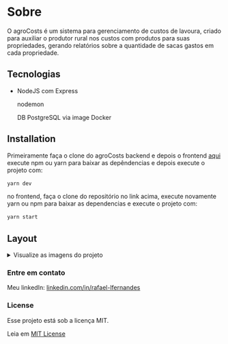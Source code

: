 # Sobre

O agroCosts é um sistema para gerenciamento de custos de lavoura, criado para auxiliar o produtor rural nos custos com produtos para suas propriedades, gerando relatórios sobre a quantidade de sacas gastos em cada propriedade.

## Tecnologias

- NodeJS com Express

  nodemon

  DB PostgreSQL via image Docker


## Installation

Primeiramente faça o clone do agroCosts backend e depois o frontend [aqui](https://github.com/rafaellang1/agrocosts-frontend) execute npm ou yarn para baixar as depêndencias e depois execute o projeto com:

```bash
yarn dev
```

no frontend, faça o clone do repositório no link acima, execute novamente yarn ou npm para baixar as dependencias e execute o projeto com:

```bash
yarn start
```

## Layout

<details>
<summary>Visualize as imagens do projeto</summary>
<br>
<strong></strong>
<img src="https://github.com/rafaellang1/agrocosts-backend/blob/master/.github/create-users.png" alt="create-users">

<br>
<Strong>Relatórios</strong>
<img src="https://github.com/rafaellang1/agrocosts-backend/blob/master/.github/update-farms.png" alt="update-farms">
</details>


### Entre em contato

Meu linkedIn: [linkedin.com/in/rafael-lfernandes](https://www.linkedin.com/in/rafael-lfernandes/)



### License
Esse projeto está sob a licença MIT.

Leia em [MIT License](https://choosealicense.com/licenses/mit/)
